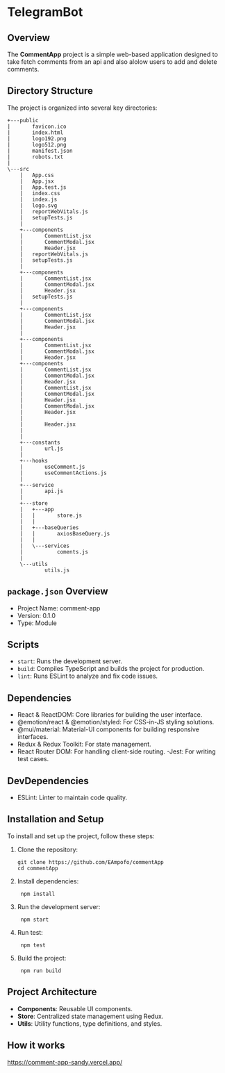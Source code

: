 # TelegramBot

## Overview

The **CommentApp** project is a simple web-based application designed to take fetch comments from an api and also alolow users to add and delete comments.

## Directory Structure

The project is organized into several key directories:

```plaintext
+---public
|       favicon.ico
|       index.html
|       logo192.png
|       logo512.png
|       manifest.json
|       robots.txt
|
\---src
    |   App.css
    |   App.jsx
    |   App.test.js
    |   index.css
    |   index.js
    |   logo.svg
    |   reportWebVitals.js
    |   setupTests.js
    |
    +---components
    |       CommentList.jsx
    |       CommentModal.jsx
    |       Header.jsx
    |   reportWebVitals.js
    |   setupTests.js
    |
    +---components
    |       CommentList.jsx
    |       CommentModal.jsx
    |       Header.jsx
    |   setupTests.js
    |
    +---components
    |       CommentList.jsx
    |       CommentModal.jsx
    |       Header.jsx
    |
    +---components
    |       CommentList.jsx
    |       CommentModal.jsx
    |       Header.jsx
    +---components
    |       CommentList.jsx
    |       CommentModal.jsx
    |       Header.jsx
    |       CommentList.jsx
    |       CommentModal.jsx
    |       Header.jsx
    |       CommentModal.jsx
    |       Header.jsx
    |
    |       Header.jsx
    |
    |
    +---constants
    |       url.js
    |
    +---hooks
    |       useComment.js
    |       useCommentActions.js
    |
    +---service
    |       api.js
    |
    +---store
    |   +---app
    |   |       store.js
    |   |
    |   +---baseQueries
    |   |       axiosBaseQuery.js
    |   |
    |   \---services
    |           coments.js
    |
    \---utils
            utils.js
```
## `package.json` Overview
- Project Name: comment-app
- Version: 0.1.0
- Type: Module

## Scripts
- `start`: Runs the development server.
- `build`: Compiles TypeScript and builds the project for production.
- `lint`: Runs ESLint to analyze and fix code issues.


## Dependencies
- React & ReactDOM: Core libraries for building the user interface.
- @emotion/react & @emotion/styled: For CSS-in-JS styling solutions.
- @mui/material: Material-UI components for building responsive interfaces.
- Redux & Redux Toolkit: For state management.
- React Router DOM: For handling client-side routing.
-Jest: For writing test cases.

## DevDependencies
- ESLint: Linter to maintain code quality.

## Installation and Setup
To install and set up the project, follow these steps:
1. Clone the repository:
   ```
   git clone https://github.com/EAmpofo/commentApp
   cd commentApp
   ```
2. Install dependencies:
   ```
    npm install
   ```
3. Run the development server:
   ```
    npm start
   ```
4. Run test:
   ```
    npm test
   ```
5. Build the project:
   ```
    npm run build
   ```
## Project Architecture
- **Components**: Reusable UI components.
- **Store**: Centralized state management using Redux.
- **Utils**: Utility functions, type definitions, and styles.

## How it works
https://comment-app-sandy.vercel.app/


